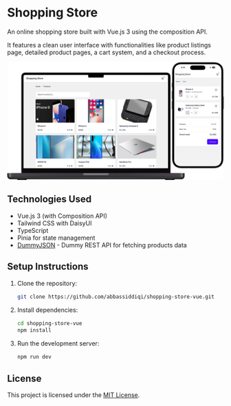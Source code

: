 # Shopping Store

An online shopping store built with Vue.js 3 using the composition API.

It features a clean user interface with functionalities like product listings page, detailed product pages, a cart system, and a checkout process.

[![Website Preview](./preview.png?raw=true)](https://shopping-store-vue.netlify.app)

## Technologies Used

- Vue.js 3 (with Composition API)
- Tailwind CSS with DaisyUI
- TypeScript
- Pinia for state management
- [DummyJSON](https://dummyjson.com/) - Dummy REST API for fetching products data

## Setup Instructions

1. Clone the repository:

    ```sh
    git clone https://github.com/abbassiddiqi/shopping-store-vue.git
    ```

2. Install dependencies:

    ```sh
    cd shopping-store-vue
    npm install
    ```

3. Run the development server:

    ```sh
    npm run dev
    ```

## License
This project is licensed under the [MIT License](https://github.com/abbassiddiqi/shopping-store-vue/blob/master/LICENSE).